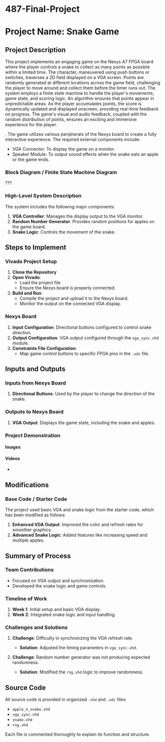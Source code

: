 # 487-Final-Project

# Project Name: Snake Game

## Project Description
This project implements an engaging game on the Nexys A7 FPGA board where the player controls a snake to collect as many points as possible within a limited time. The character, maneuvered using push buttons or switches, traverses a 2D field displayed on a VGA screen. Points are randomly generated at different locations across the game field, challenging the player to move around and collect them before the timer runs out. The system employs a finite state machine to handle the player's movements, game state, and scoring logic. An algorithm ensures that points appear in unpredictable areas. As the player accumulates points, the score is dynamically updated and displayed onscreen, providing real-time feedback on progress. The game's visual and audio feedback, coupled with the random distribution of points, ensures an exciting and immersive experience for the player.

. The game utilizes various peripherals of the Nexys board to create a fully interactive experience. The required external components include:
- VGA Connector: To display the game on a monitor.
- Speaker Module: To output sound effects when the snake eats an apple or the game ends.

### Block Diagram / Finite State Machine Diagram
???
### High-Level System Description
The system includes the following major components:
1. **VGA Controller**: Manages the display output to the VGA monitor.
2. **Random Number Generator**: Provides random positions for apples on the game board.
3. **Snake Logic**: Controls the movement    of the snake.

## Steps to Implement
### Vivado Project Setup
1. **Clone the Repository**
2. **Open Vivado**:
   - Load the project file
   - Ensure the Nexys board is properly connected.
3. **Build and Run**:
   - Compile the project and upload it to the Nexys board.
   - Monitor the output on the connected VGA display.

### Nexys Board
1. **Input Configuration**: Directional buttons configured to control snake direction.
2. **Output Configuration**: VGA output configured through the `vga_sync.vhd` module.
3. **Constraints File Configuration**:
   - Map game control buttons to specific FPGA pins in the `.xdc` file.

## Inputs and Outputs
### Inputs from Nexys Board
1. **Directional Buttons**: Used by the player to change the direction of the snake.

### Outputs to Nexys Board
1. **VGA Output**: Displays the game state, including the snake and apples.

### Project Demonstration
#### Images


#### Videos
- 

## Modifications
### Base Code / Starter Code
The project used basic VGA and snake logic from the starter code, which has been modified as follows:
1. **Enhanced VGA Output**: Improved the color and refresh rates for smoother graphics.
2. **Advanced Snake Logic**: Added features like increasing speed and multiple apples.

## Summary of Process
### Team Contributions
-  Focused on VGA output and synchronization.
-  Developed the snake logic and game controls.

### Timeline of Work
1. **Week 1**: Initial setup and basic VGA display.
2. **Week 2**: Integrated snake logic and input handling.

### Challenges and Solutions
1. **Challenge**: Difficulty in synchronizing the VGA refresh rate.
   - **Solution**: Adjusted the timing parameters in `vga_sync.vhd`.

2. **Challenge**: Random number generator was not producing expected randomness.
   - **Solution**: Modified the `rng.vhd` logic to improve randomness.

## Source Code
All source code is provided in organized `.vhd` and `.xdc` files:
- `apple_n_snake.vhd`
- `vga_sync.vhd`
- `snake.vhd`
- `rng.vhd`


Each file is commented thoroughly to explain its function and structure.
